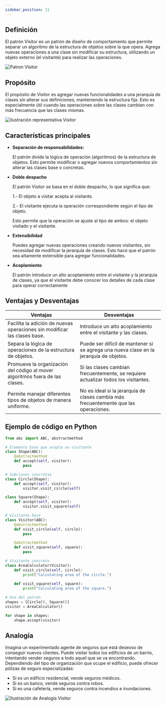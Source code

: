 ```yaml
---
sidebar_position: 11
---
```




## Definición

El patrón Visitor es un patrón de diseño de comportamiento que permite separar un algoritmo de la estructura de objetos sobre la que opera. Agrega nuevas operaciones a una clase sin modificar su estructura, utilizando un objeto externo (el visitante) para realizar las operaciones.

![Patron VIsitor](https://refactoring.guru/images/patterns/diagrams/visitor/structure-es.png)

## Propósito

El propósito de Visitor es agregar nuevas funcionalidades a una jerarquía de clases sin alterar sus definiciones, manteniendo la estructura fija. Esto es especialmente útil cuando las operaciones sobre las clases cambian con más frecuencia que las clases mismas.

![ilustración representativa Visitor](https://refactoring.guru/images/patterns/content/visitor/visitor.png)

## Características principales

* **Separación de responsabilidades:**
   
    El patrón divide la lógica de operación (algoritmos) de la estructura de objetos. Esto permite modificar o agregar nuevos comportamientos sin alterar las clases base o concretas.

* **Doble despacho**
   
    El patrón Visitor se basa en el doble despacho, lo que significa que:

    1.- El objeto a visitar acepta al visitante.
    
    2.- El visitante ejecuta la operación correspondiente según el tipo de objeto.
    
    Esto permite que la operación se ajuste al tipo de ambos: el objeto visitado y el visitante.

* **Extensibilidad**
    
    Puedes agregar nuevas operaciones creando nuevos visitantes, sin necesidad de modificar la jerarquía de clases. Esto hace que el patrón sea altamente extensible para agregar funcionalidades.

* **Acoplamiento**
    
    El patrón introduce un alto acoplamiento entre el visitante y la jerarquía de clases, ya que el visitante debe conocer los detalles de cada clase para operar correctamente

## Ventajas y Desventajas

Ventajas | Desventajas
---------|------------
Facilita la adición de nuevas operaciones sin modificar las clases base.| Introduce un alto acoplamiento entre el visitante y las clases.
Separa la lógica de operaciones de la estructura de objetos.| Puede ser difícil de mantener si se agrega una nueva clase en la jerarquía de objetos.
Promueve la organización del código al mover algoritmos fuera de las clases.| Si las clases cambian frecuentemente, se requiere actualizar todos los visitantes.
Permite manejar diferentes tipos de objetos de manera uniforme.| No es ideal si la jerarquía de clases cambia más frecuentemente que las operaciones.

## Ejemplo de código en Python
```python
from abc import ABC, abstractmethod

# Elemento base que acepta un visitante
class Shape(ABC):
    @abstractmethod
    def accept(self, visitor):
        pass

# Subclases concretas
class Circle(Shape):
    def accept(self, visitor):
        visitor.visit_circle(self)

class Square(Shape):
    def accept(self, visitor):
        visitor.visit_square(self)

# Visitante base
class Visitor(ABC):
    @abstractmethod
    def visit_circle(self, circle):
        pass

    @abstractmethod
    def visit_square(self, square):
        pass

# Visitante concreto
class AreaCalculator(Visitor):
    def visit_circle(self, circle):
        print("Calculating area of the circle.")
    
    def visit_square(self, square):
        print("Calculating area of the square.")

# Uso del patrón
shapes = [Circle(), Square()]
visitor = AreaCalculator()

for shape in shapes:
    shape.accept(visitor)
```

## Analogía 

Imagina un experimentado agente de seguros que está deseoso de conseguir nuevos clientes. Puede visitar todos los edificios de un barrio, intentando vender seguros a todo aquel que se va encontrando. Dependiendo del tipo de organización que ocupe el edificio, puede ofrecer pólizas de seguro especializadas:

* Si es un edificio residencial, vende seguros médicos.
* Si es un banco, vende seguros contra robos.
* Si es una cafetería, vende seguros contra incendios e inundaciones.

![Ilustración de Analogía Visitor](https://refactoring.guru/images/patterns/content/visitor/visitor-comic-1.png)